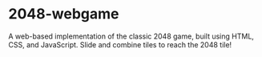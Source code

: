 # 2048-webgame
A web-based implementation of the classic 2048 game, built using HTML, CSS, and JavaScript. Slide and combine tiles to reach the 2048 tile!
